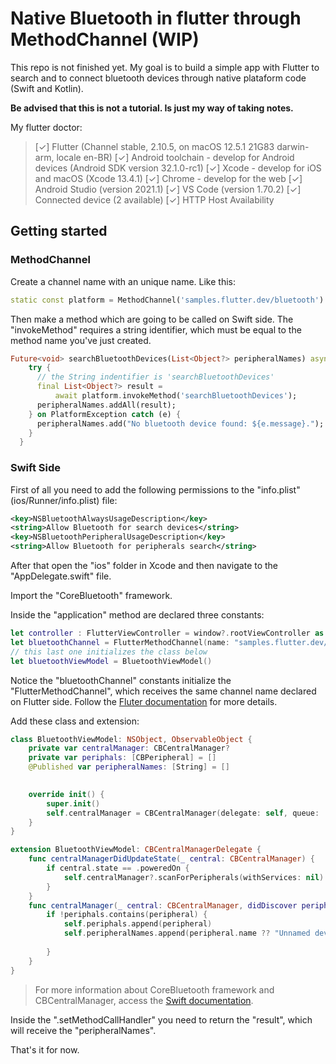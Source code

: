 # Native Bluetooth in flutter through MethodChannel **(WIP)**

This repo is not finished yet. My goal is to build a simple app with Flutter to search and to connect bluetooth devices through native plataform code (Swift and Kotlin).

**Be advised that this is not a tutorial. Is just my way of taking notes.**

My flutter doctor:
>[✓] Flutter (Channel stable, 2.10.5, on macOS 12.5.1 21G83 darwin-arm, locale en-BR)
>[✓] Android toolchain - develop for Android devices (Android SDK version 32.1.0-rc1)
>[✓] Xcode - develop for iOS and macOS (Xcode 13.4.1)
>[✓] Chrome - develop for the web
>[✓] Android Studio (version 2021.1)
>[✓] VS Code (version 1.70.2)
>[✓] Connected device (2 available)
>[✓] HTTP Host Availability

## Getting started

### MethodChannel

Create a channel name with an unique name. Like this:

```Dart
static const platform = MethodChannel('samples.flutter.dev/bluetooth')
```

Then make a method which are going to be called on Swift side. The "invokeMethod" requires a string identifier, which must be equal to the method name you've just created.

```Dart
Future<void> searchBluetoothDevices(List<Object?> peripheralNames) async {
    try {
      // the String indentifier is 'searchBluetoothDevices'
      final List<Object?> result =
          await platform.invokeMethod('searchBluetoothDevices');
      peripheralNames.addAll(result);
    } on PlatformException catch (e) {
      peripheralNames.add("No bluetooth device found: ${e.message}.");
    }
  }
```

### Swift Side

First of all you need to add the following permissions to the "info.plist" (ios/Runner/info.plist) file:

```XML
<key>NSBluetoothAlwaysUsageDescription</key>
<string>Allow Bluetooth for search devices</string>
<key>NSBluetoothPeripheralUsageDescription</key>
<string>Allow Bluetooth for peripherals search</string>
```

After that open the "ios" folder in Xcode and then navigate to the "AppDelegate.swift" file.

Import the "CoreBluetooth" framework.

Inside the "application" method are declared three constants:

```Swift
let controller : FlutterViewController = window?.rootViewController as! FlutterViewController
let bluetoothChannel = FlutterMethodChannel(name: "samples.flutter.dev/bluetooth", binaryMessenger: controller.binaryMessenger)
// this last one initializes the class below
let bluetoothViewModel = BluetoothViewModel()
```

Notice the "bluetoothChannel" constants initialize the "FlutterMethodChannel", which receives the same channel name declared on Flutter side. Follow the [Fluter documentation](https://docs.flutter.dev/development/platform-integration/platform-channels?tab=android-channel-java-tab) for more details.

Add these class and extension:

```Swift
class BluetoothViewModel: NSObject, ObservableObject {
    private var centralManager: CBCentralManager?
    private var periphals: [CBPeripheral] = []
    @Published var peripheralNames: [String] = []

    
    override init() {
        super.init()
        self.centralManager = CBCentralManager(delegate: self, queue: .main)
    }
}

extension BluetoothViewModel: CBCentralManagerDelegate {
    func centralManagerDidUpdateState(_ central: CBCentralManager) {
        if central.state == .poweredOn {
            self.centralManager?.scanForPeripherals(withServices: nil)
        }
    }
    func centralManager(_ central: CBCentralManager, didDiscover peripheral: CBPeripheral, advertisementData: [String : Any], rssi RSSI: NSNumber) {
        if !periphals.contains(peripheral) {
            self.periphals.append(peripheral)
            self.peripheralNames.append(peripheral.name ?? "Unnamed device")
            
        }
    }
}
```

> For more information about CoreBluetooth framework and CBCentralManager, access the [Swift documentation](https://developer.apple.com/documentation/corebluetooth).

Inside the ".setMethodCallHandler" you need to return the "result", which will receive the "peripheralNames".

That's it for now.
